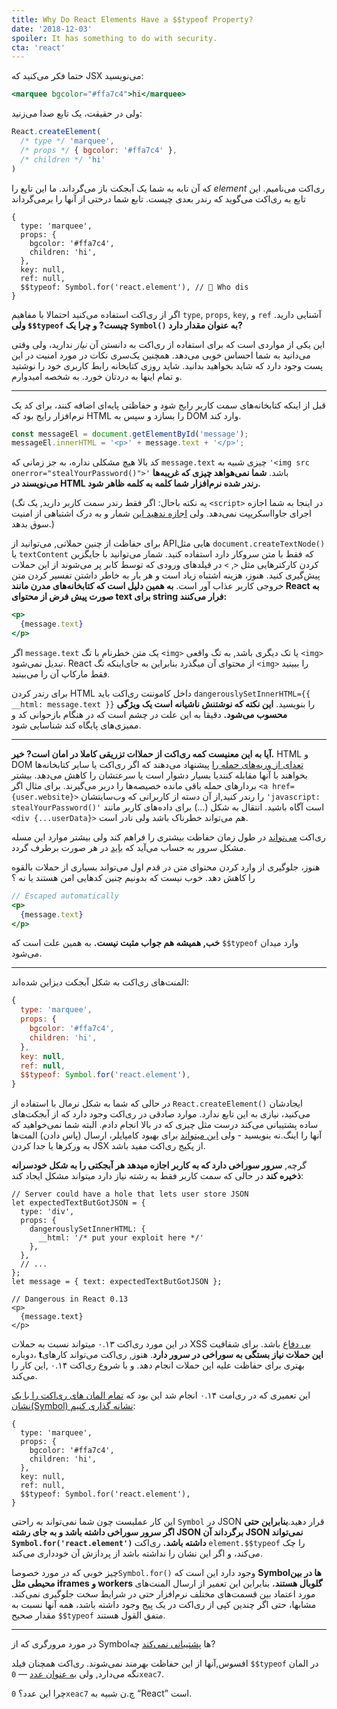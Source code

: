 ```yaml
---
title: Why Do React Elements Have a $$typeof Property?
date: '2018-12-03'
spoiler: It has something to do with security.
cta: 'react'
---
```


حتما فکر می‌کنید که JSX می‌نویسید:

```jsx
<marquee bgcolor="#ffa7c4">hi</marquee>
```

ولی در حقیقت، یک تابع صدا می‌زنید:

```jsx
React.createElement(
  /* type */ 'marquee',
  /* props */ { bgcolor: '#ffa7c4' },
  /* children */ 'hi'
)
```

که آن تابه به شما یک آبجکت باز می‌گرداند. ما این تابع را *element* ری‌اکت می‌نامیم. این تابع به ری‌اکت می‌گوید که رندر بعدی چیست.  تابع شما درختی از آنها را برمی‌گرداند
```jsx{9}
{
  type: 'marquee',
  props: {
    bgcolor: '#ffa7c4',
    children: 'hi',
  },
  key: null,
  ref: null,
  $$typeof: Symbol.for('react.element'), // 🧐 Who dis
}
```

اگر از ری‌اکت استفاده می‌کنید احتمالا با مفاهیم `type`, `props`, `key`, و `ref` آشنایی دارید. **ولی  `$$typeof` چیست? و چرا یک  `Symbol()` به عنوان مقدار دارد?**

این یکی از مواردی است که برای استفاده از ری‌اکت به دانستن آن *نیاز* ندارید، ولی وقتی می‌دانید به شما احساس خوبی می‌دهد. همچنین یک‌سری نکات در مورد امنیت در این پست وجود دارد که شاید بخواهید بدانید. شاید روزی کتابخانه رابط کاربری خود را نوشتید و تمام اینها به دردتان خورد. به شخصه امیدوارم.

---

قبل از اینکه کتابخانه‌های سمت کاربر رایج شود و حفاظتی پایه‌ای اضافه کنند، برای کد یک نرم‌افزار رایج بود که HTML را بسازد و سپس به DOM وارد کند.

```jsx
const messageEl = document.getElementById('message');
messageEl.innerHTML = '<p>' + message.text + '</p>';
```

کد بالا هیچ مشکلی نداره، به جز زمانی که `message.text` چیزی شبیه به `'<img src onerror="stealYourPassword()">'` باشد. **شما نمی‌هواهد چیزی که غریبه‌ها می‌نویسند در HTML رندر شده نرم‌افزار شما کلمه به کلمه ظاهر شود.**

(یه نکته باحال: اگر فقط رندر سمت کاربر دارید, یک تگ `<script>` در اینجا به شما اجازه اجرای جاوااسکریپت نمی‌دهد. ولی [اجازه ندهید این](https://gomakethings.com/preventing-cross-site-scripting-attacks-when-using-innerhtml-in-vanilla-javascript/) شمار و به درک اشتباهی از امنیت سوق بدهد.)

برای حفاظت از چنین حملاتی, می‌توانید از APIهایی مثل `document.createTextNode()` یا `textContent` که فقط با متن سروکار دارد استفاده کنید. شمار می‌توانید با جایگزین کردن کارکترهایی مثل `<`, `>` در فیلد‌های ورودی که توسط کابر پر می‌شوند از این حملات پیش‌گیری کنید.
هنوز، هزینه اشتباه زیاد است و هر بار به خاطر داشتن تفسیر کردن متن خروجی کاربر عذاب آور است. **به همین دلیل است که کتابخانه‌های مدرن مانند React به صورت پیش فرض از محتوای text برای string فرار می‌کنند:**

```jsx
<p>
  {message.text}
</p>
```

اگر `message.text` یک متن خطرنام با تگ `<img>` یا تک دیگری باشد, به تگ واقعی `<img>` تبدیل نمی‌شود. React از محتوای آن میگذرد بنابراین به جای‌اینکه تگ `<img>` را ببینید فقط مارکاپ آن را می‌بینید.

برای رندر کردن HTML داخل کاموننت ری‌اکت باید `dangerouslySetInnerHTML={{ __html: message.text }}` را بنویسید. **این نکته که نوشتنش ناشیانه است یک ویژگی محسوب می‌شود.** دقیقا به این علت در چشم است که در هنگام بازحوانی کد و ممیزی‌های پایگاه کند شناسایی شود.

---

**آیا به این معنیست کمه ری‌اکت از حملاات تزریقی کاملا در امان است? خیر.** HTML و DOM [تعدای از وریه‌های حمله را](https://github.com/facebook/react/issues/3473#issuecomment-90594748) پیشنهاد می‌دهند که اگر ری‌اکت یا سایر کتابخانه‌ها بخواهند با آنها مقابله کنندیا بسیار دشوار است یا سرعتشان را کاهش می‌دهد. بیشتر بردار‌های حمله باقی مانده خصیصه‌ها را دربر می‌گیرند.
 برای مثال اگر `<a href={user.website}>` را رندر کنید,از آن دسته از کاربرانی که وب‌سایتشان `'javascript: stealYourPassword()'` است آگاه باشید. انتقال به شکل (...) برای داده‌های کاربر مانند `<div {...userData}>` هم می‌تواند خطرناک باشد ولی نادر است.

ری‌اکت [می‌تواند](https://github.com/facebook/react/issues/10506) در طول زمان حفاظت بیشتری را فراهم کند ولی بیشتر موارد این مسله مشکل سرور به حساب می‌آید که [باید](https://github.com/facebook/react/issues/3473#issuecomment-91327040) در هر صورت برطرف گردد.

هنوز، جلوگیری از وارد کردن محتوای متن در قدم اول می‌تواند بسیاری از حملات بالقوه را کاهش دهد. خوب نیست که بدونیم چنین کدهایی امن هستند یا نه ؟

```jsx
// Escaped automatically
<p>
  {message.text}
</p>
```

**خب, همیشه هم جواب مثبت نیست.**  به همین علت است که `$$typeof` وارد میدان می‌شود.

---

المنت‌های ری‌اکت به شکل آبجکت دیزاین شده‌اند:

```jsx
{
  type: 'marquee',
  props: {
    bgcolor: '#ffa7c4',
    children: 'hi',
  },
  key: null,
  ref: null,
  $$typeof: Symbol.for('react.element'),
}
```

در حالی که شما به شکل نرمال با استفاده از `React.createElement()` ایجادشان می‌کنید، نیازی به این تابع ندارد.
موارد صادقی در ری‌اکت وجود دارد که از آبجکت‌های ساده پشتیبانی می‌کند درست مثل چیزی که در بالا انجام دادم. البته شما نمی‌خواهید که آنها را اینگ.نه بنویسید - ولی [این میتواند](https://github.com/facebook/react/pull/3583#issuecomment-90296667) برای بهبود کامپایلر، ارسال (پاس دادن) المت‌ها به ورکر‌ها یا جدا کردن JSX از پکیج ری‌اکت مفید باشد.

گرچه, **سرور سوراخی دارد که به کاربر اجازه میدهد هر آبجکتی را به شکل خودسرانه ذخیره کند** در حالی که سمت کاربر فقط به رشته نیاز دارد میتواند مشکل ایجاد کند:

```jsx{2-10,15}
// Server could have a hole that lets user store JSON
let expectedTextButGotJSON = {
  type: 'div',
  props: {
    dangerouslySetInnerHTML: {
      __html: '/* put your exploit here */'
    },
  },
  // ...
};
let message = { text: expectedTextButGotJSON };

// Dangerous in React 0.13
<p>
  {message.text}
</p>
```

در این مورد ری‌اکت ۰.۱۳ میتواند نسبت به حملات XSS [بی دفاع](http://danlec.com/blog/xss-via-a-spoofed-react-element) باشد. برای شفافیت دوباره، **tاین حملات نیاز بستگی به سوراخی در سرور دارد**. هنوز, ری‌اکت می‌تواند کارهای بهتری برای حفاظت علیه این حملات انجام دهد. و با شروع ری‌اکت ۰.۱۴ ,این کار را می‌کند.

این تعمیری که در ری‌امت ۰.۱۴ انجام شد این بود که [تمام المان های ری‌اکت را با یک نشان(Symbol) نشانه گذاری کنیم](https://github.com/facebook/react/pull/4832):

```jsx{9}
{
  type: 'marquee',
  props: {
    bgcolor: '#ffa7c4',
    children: 'hi',
  },
  key: null,
  ref: null,
  $$typeof: Symbol.for('react.element'),
}
```

این کار عملیست چون شما نمی‌تواند به راحتی `Symbol` در JSON قرار دهید.**بنابراین حتی اگر سرور سوراخی داشته باشد و به جای رشته JSON برگرداند آن JSON نمی‌تواند `Symbol.for('react.element')` داشته باشد.** ری‌اکت `element.$$typeof` را چک می‌کند، و اگر این نشان را نداشته باشد از پردازش آن خودداری می‌کند.

چیز خوبی که در مورد خصوصا`Symbol.for()` وجود دارد این است که **Symbolها در بین محیطی مثل iframes و workers گلوبال هستند.** بنابراین این تعمیر از ارسال المنت‌های مورد اعتماد بین قسمت‌های مختلف نرم‌افزار حتی در شرایط سخت جلوگیری نمی‌کند. مشابها، حتی اگر چندین کپی از ری‌اکت در یک پیج وجود داشته باشد، همه آنها نسبت به مقدار صحیح `$$typeof` متفق القول هستند.

---

در مورد مرورگری که از Symbolها [پشتیبانی نمی‌کند](https://developer.mozilla.org/en-US/docs/Web/JavaScript/Reference/Global_Objects/Symbol#Browser_compatibility) چه?

افسوس,آنها از این حفاظت بهرمند نمی‌شوند. ری‌اکت همچنان فیلد `$$typeof` در المان نگه می‌دارد, ولی [به عنوان عدد](https://github.com/facebook/react/blob/8482cbe22d1a421b73db602e1f470c632b09f693/packages/shared/ReactSymbols.js#L14-L16) — `0xeac7`.

چرا این عدد؟  `0xeac7` چ.ن شبیه به “React” است.
